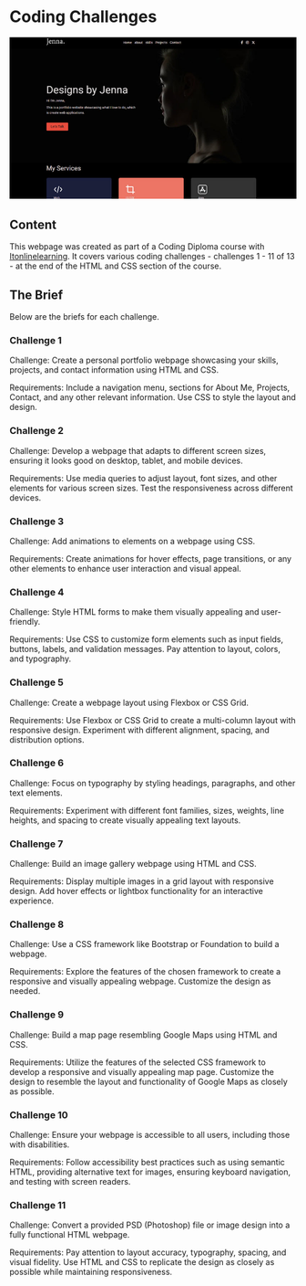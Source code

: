 # Coding Challenges

![screenshot to come](./images/preview.jpg)

## Content

This webpage was created as part of a Coding Diploma course with [Itonlinelearning](https://www.itonlinelearning.com/). It covers various coding challenges - challenges 1 - 11 of 13 - at the end of the HTML and CSS section of the course.

## The Brief

Below are the briefs for each challenge.

### Challenge 1

Challenge: Create a personal portfolio webpage showcasing your skills, projects, and contact information using HTML and CSS.

Requirements: Include a navigation menu, sections for About Me, Projects, Contact, and any other relevant information. Use CSS to style the layout and design.

### Challenge 2

Challenge: Develop a webpage that adapts to different screen sizes, ensuring it looks good on desktop, tablet, and mobile devices.

Requirements: Use media queries to adjust layout, font sizes, and other elements for various screen sizes. Test the responsiveness across different devices.

### Challenge 3

Challenge: Add animations to elements on a webpage using CSS.

Requirements: Create animations for hover effects, page transitions, or any other elements to enhance user interaction and visual appeal.

### Challenge 4

Challenge: Style HTML forms to make them visually appealing and user-friendly.

Requirements: Use CSS to customize form elements such as input fields, buttons, labels, and validation messages. Pay attention to layout, colors, and typography.

### Challenge 5

Challenge: Create a webpage layout using Flexbox or CSS Grid.

Requirements: Use Flexbox or CSS Grid to create a multi-column layout with responsive design. Experiment with different alignment, spacing, and distribution options.

### Challenge 6

Challenge: Focus on typography by styling headings, paragraphs, and other text elements.

Requirements: Experiment with different font families, sizes, weights, line heights, and spacing to create visually appealing text layouts.

### Challenge 7

Challenge: Build an image gallery webpage using HTML and CSS.

Requirements: Display multiple images in a grid layout with responsive design. Add hover effects or lightbox functionality for an interactive experience.

### Challenge 8

Challenge: Use a CSS framework like Bootstrap or Foundation to build a webpage.

Requirements: Explore the features of the chosen framework to create a responsive and visually appealing webpage. Customize the design as needed.

### Challenge 9

Challenge: Build a map page resembling Google Maps using HTML and CSS.

Requirements: Utilize the features of the selected CSS framework to develop a responsive and visually appealing map page. Customize the design to resemble the layout and functionality of Google Maps as closely as possible.

### Challenge 10

Challenge: Ensure your webpage is accessible to all users, including those with disabilities.

Requirements: Follow accessibility best practices such as using semantic HTML, providing alternative text for images, ensuring keyboard navigation, and testing with screen readers.

### Challenge 11

Challenge: Convert a provided PSD (Photoshop) file or image design into a fully functional HTML webpage.

Requirements: Pay attention to layout accuracy, typography, spacing, and visual fidelity. Use HTML and CSS to replicate the design as closely as possible while maintaining responsiveness.
